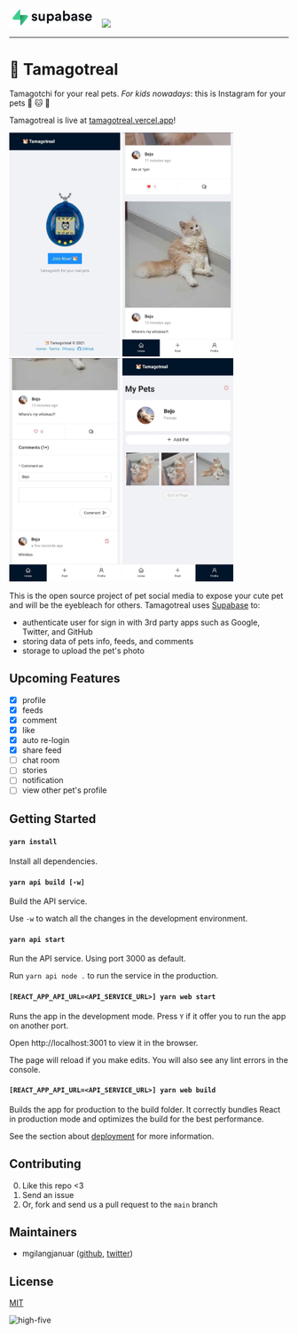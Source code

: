 <p>
  <a href="https://supabase.io"><img width="155" src="https://raw.githubusercontent.com/supabase/supabase/master/web/static/supabase-light-rounded-corner-background.svg"/></a>  &nbsp;
  <a href="https://vercel.com/?utm_source=restfire-studio&utm_campaign=oss"><img width="190" src="https://www.datocms-assets.com/31049/1618983297-powered-by-vercel.svg"/></a>
</p>

---

# 🐹 Tamagotreal

Tamagotchi for your real pets. *For kids nowadays*: this is Instagram for your pets 🐹 🐱 🐶

Tamagotreal is live at [tamagotreal.vercel.app](https://tamagotreal.vercel.app)!

<p>
  <img width="200" src="./web/public/photo_2021-08-06&#32;23.56.11.jpeg" />
  <img width="200" src="./web/public/photo_2021-08-06&#32;23.56.30.jpeg" />
  <img width="200" src="./web/public/photo_2021-08-06&#32;23.56.37.jpeg" />
  <img width="200" src="./web/public/photo_2021-08-06&#32;23.56.24.jpeg" />
</p>

This is the open source project of pet social media to expose your cute pet and will be the eyebleach for others. Tamagotreal uses [Supabase](https://supabase.io) to:

 - authenticate user for sign in with 3rd party apps such as Google, Twitter, and GitHub
 - storing data of pets info, feeds, and comments
 - storage to upload the pet's photo

## Upcoming Features

- [x] profile
- [x] feeds
- [x] comment
- [x] like
- [x] auto re-login
- [x] share feed
- [ ] chat room
- [ ] stories
- [ ] notification
- [ ] view other pet's profile

## Getting Started

#### `yarn install`

Install all dependencies.

#### `yarn api build [-w]`

Build the API service.

Use `-w` to watch all the changes in the development environment.

#### `yarn api start`

Run the API service. Using port 3000 as default.

Run `yarn api node .` to run the service in the production.

#### `[REACT_APP_API_URL=<API_SERVICE_URL>] yarn web start`

Runs the app in the development mode. Press `Y` if it offer you to run the app on another port.

Open http://localhost:3001 to view it in the browser.

The page will reload if you make edits.
You will also see any lint errors in the console.

#### `[REACT_APP_API_URL=<API_SERVICE_URL>] yarn web build`

Builds the app for production to the build folder.
It correctly bundles React in production mode and optimizes the build for the best performance.

See the section about [deployment](https://facebook.github.io/create-react-app/docs/deployment) for more information.

## Contributing

 0. Like this repo <3
 0. Send an issue
 0. Or, fork and send us a pull request to the `main` branch

## Maintainers

 - mgilangjanuar ([github](https://github.com/mgilangjanuar), [twitter](https://twitter.com/mgilangjanuar))

## License

[MIT](./LICENSE.md)

![high-five](https://media1.giphy.com/media/XZMh13cILjZfhWeEbr/giphy.gif?cid=ecf05e47seb8mxwf85bom4zuq2akc6t5kmjil31qhykhno75&rid=giphy.gif&ct=g)
